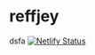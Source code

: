 # reffjey
dsfa
[![Netlify Status](https://api.netlify.com/api/v1/badges/0f56eed5-eb78-4f3e-b296-57e581183c06/deploy-status)](https://app.netlify.com/sites/clever-sammet-b47048/deploys)
